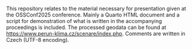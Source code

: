 This repository relates to the material necessary for presentation given at the OSSConf2025 conference. Mainly a Quarto HTML document and a script for demonstration of what is written in the accompanying proceedings is included. The processed geodata can be found at https://www.perun-klima.cz/scenare/index.php. Comments are written in Czech (UTF-8 encoding).
